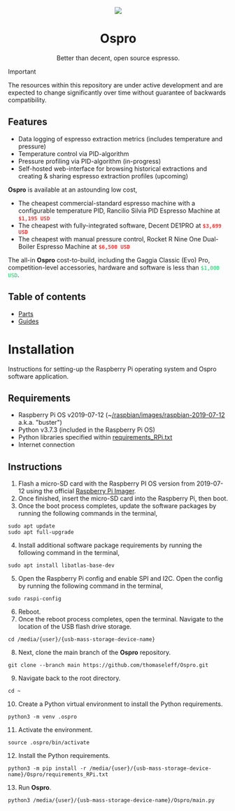 <style>
    hr {
        height: 0px;
    }
</style>

<p align="center">
    <img src="https://drive.google.com/uc?export=view&id=1mzPPmuXl7es8ZSfsqqIOqaCTgUjjgs_G">
</p>
<h1 align="center">Ospro</font></h1>
<p align="center">Better than decent, open source espresso.</p>

> [!IMPORTANT]
> The resources within this repository are under active development and are expected to change significantly over time without guarantee of backwards compatibility.

## Features
- Data logging of espresso extraction metrics (includes temperature and pressure)
- Temperature control via PID-algorithm
- Pressure profiling via PID-algorithm (in-progress)
- Self-hosted web-interface for browsing historical extractions and creating & sharing espresso extraction profiles (upcoming)

**Ospro** is available at an astounding low cost,
- The cheapest commercial-standard espresso machine with a configurable temperature PID, Rancilio Silvia PID Espresso Machine at **<code style="color: #FF3333">$1,195 USD</code>**
- The cheapest with fully-integrated software, Decent DE1PRO at **<code style="color: #FF3333">$3,699 USD</code>**
- The cheapest with manual pressure control, Rocket R Nine One Dual-Boiler Espresso Machine at **<code style="color: #FF3333">$6,500 USD</code>**

The all-in **Ospro** cost-to-build, including the Gaggia Classic (Evo) Pro, competition-level accessories, hardware and software is less than <code style="color: #00D05E">$1,000 USD</code>.

## Table of contents
- [Parts](./parts/README.md)
- [Guides](./guides/README.md)

# Installation
Instructions for setting-up the Raspberry Pi operating system and Ospro software application.

## Requirements
- Raspberry Pi OS v2019-07-12 (~[/raspbian/images/raspbian-2019-07-12](http://downloads.raspberrypi.org/raspbian/images/raspbian-2019-07-12/) a.k.a. "buster")
- Python v3.7.3 (included in the Raspberry Pi OS)
- Python libraries specified within [requirements_RPi.txt](requirements_RPi.txt)
- Internet connection

## Instructions
1. Flash a micro-SD card with the Raspberry PI OS version from 2019-07-12 using the official [Raspberry Pi Imager](https://www.raspberrypi.com/software/).
2. Once finished, insert the micro-SD card into the Raspberry Pi, then boot.
3. Once the boot process completes, update the software packages by running the following commands in the terminal,
```
sudo apt update
sudo apt full-upgrade
```
4. Install additional software package requirements by running the following command in the terminal,
```
sudo apt install libatlas-base-dev
```
5. Open the Raspberry Pi config and enable SPI and I2C. Open the config by running the following command in the terminal,
```
sudo raspi-config
```
6. Reboot.
7. Once the reboot process completes, open the terminal. Navigate to the location of the USB flash drive storage.
```
cd /media/{user}/{usb-mass-storage-device-name}
```
8. Next, clone the main branch of the **Ospro** repository.
```
git clone --branch main https://github.com/thomaseleff/Ospro.git
```
9. Navigate back to the root directory.
```
cd ~
```
10. Create a Python virtual environment to install the Python requirements.
```
python3 -m venv .ospro
```
11. Activate the environment.
```
source .ospro/bin/activate
```
12. Install the Python requirements.
```
python3 -m pip install -r /media/{user}/{usb-mass-storage-device-name}/Ospro/requirements_RPi.txt
```
13. Run **Ospro**.
```
python3 /media/{user}/{usb-mass-storage-device-name}/Ospro/main.py
```